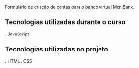 <p>Formulário de criação de contas para o banco virtual MoniBank. </p>

## Tecnologias utilizadas durante o curso
 . JavaScript
## Tecnologias utilizadas no projeto
 . HTML
 . CSS
